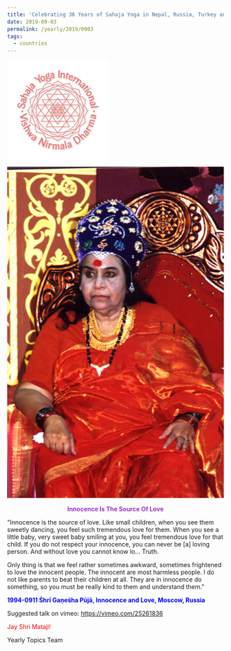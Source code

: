 ```yaml
---
title: 'Celebrating 30 Years of Sahaja Yoga in Nepal, Russia, Turkey and Ukraine, Post 16'
date: 2019-09-03
permalink: /yearly/2019/0903
tags:
  - countries
---
```


![PICTURE 9](/images/image9.png)

<div style="text-align: center"><img src="/images/image44.png" width="700" /></div>

<!-- ![PICTURE 44](/images/image44.png)-->

<p style="color:DarkOrchid; text-align:center;">
<b>Innocence Is The Source Of Love</b><br>
</p>

"Innocence is the source of love. Like small children, when you see them sweetly dancing, you feel such tremendous love for them. When you see a little baby, very sweet baby smiling at you, you feel tremendous love for that child. If you do not respect your innocence, you can never be [a] loving person. And without love you cannot know lo... Truth. 

Only thing is that we feel rather sometimes awkward, sometimes frightened to love the innocent people. The innocent are most harmless people. I do not like parents to beat their children at all. They are in innocence do something, so you must be really kind to them and understand them."  

<p style="color:blue;">
<b>1994-0911 Śhrī Gaṇeśha Pūjā, Innocence and Love, Moscow, Russia</b>
</p>

Suggested talk on vimeo: <a href="https://vimeo.com/25261836"> https://vimeo.com/25261836</a>

<p style="color:red;">Jay Shri Mataji!<br></p>

Yearly Topics Team